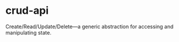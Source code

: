 crud-api
========

Create/Read/Update/Delete—a generic abstraction for accessing and manipulating state.
